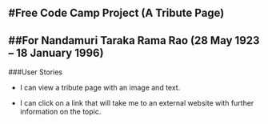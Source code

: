 #Free Code Camp Project (A Tribute Page)
---

##For Nandamuri Taraka Rama Rao (28 May 1923 – 18 January 1996)
---

###User Stories
* I can view a tribute page with an image and text.

* I can click on a link that will take me to an external website with further information on the topic.
